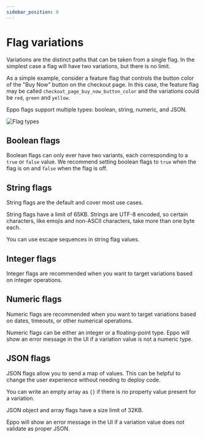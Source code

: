 ```yaml
---
sidebar_position: 0
---
```


# Flag variations

Variations are the distinct paths that can be taken from a single flag. In the simplest case a flag will have two variations, but there is no limit.

As a simple example, consider a feature flag that controls the button color of the "Buy Now" button on the checkout page.
In this case, the feature flag may be called `checkout_page_buy_now_button_color` and the variations could be `red`, `green` and `yellow`.

Eppo flags support multiple types: boolean, string, numeric, and JSON.

![Flag types](/img/feature-flagging/flag-types.png)

## Boolean flags

Boolean flags can only ever have two variants, each corresponding to a `true` or `false` value. We recommend setting boolean flags to `true` when the flag is on and `false` when the flag is off.

## String flags

String flags are the default and cover most use cases.

String flags have a limit of 65KB. Strings are UTF-8 encoded, so certain characters, like emojis and non-ASCII characters, take more than one byte each.

You can use escape sequences in string flag values.

## Integer flags

Integer flags are recommended when you want to target variations based on integer operations.

## Numeric flags

Numeric flags are recommended when you want to target variations based on dates, timeouts, or other numerical operations.

Numeric flags can be either an integer or a floating-point type. Eppo will show an error message in the UI if a variation value is not a numeric type.

## JSON flags

JSON flags allow you to send a map of values. This can be helpful to change the user experience without needing to deploy code.

You can write an empty array as `{}` if there is no property value present for a variation.

JSON object and array flags have a size limit of 32KB.

Eppo will show an error message in the UI if a variation value does not validate as proper JSON.
